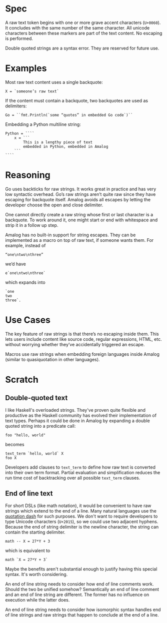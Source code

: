 # Spec

A raw text token begins with one or more grave accent characters (`U+0060`).  It concludes with the same number of the same character.  All unicode characters between these markers are part of the text content.  No escaping is performed.

Double quoted strings are a syntax error. They are reserved for future use.


# Examples

Most raw text content uses a single backquote:

    X = `someone’s raw text`
    
If the content must contain a backquote, two backquotes are used as delimiters:

    Go = ``fmt.Println(`some “quotes” in embedded Go code`)``
    
Embedding a Python multiline string:

    Python = ````
        x = ```
            This is a lengthy piece of text
            embedded in Python, embedded in Amalog
        ```
    ````

# Reasoning

Go uses backticks for raw strings.  It works great in practice and has very low syntactic overhead.  Go’s raw strings aren’t quite raw since they have escaping for backquote itself.  Amalog avoids all escapes by letting the developer choose the open and close delimiter.

One cannot directly create a raw string whose first or last character is a backquote.  To work around it, one might start or end with whitespace and strip it in a follow up step.

Amalog has no built-in support for string escapes. They can be implemented as a macro on top of raw text, if someone wants them.  For example, instead of

    “one\ntwo\nthree”
    
we’d have

    e`one\ntwo\nthree`
    
which expands into

    `one
    two
    three`.
    

# Use Cases

The key feature of raw strings is that there’s no escaping inside them.  This lets users include content like source code, regular expressions, HTML, etc. without worrying whether they’ve accidentally triggered an escape.

Macros use raw strings when embedding foreign languages inside Amalog (similar to quasiquotation in other languages).

# Scratch

## Double-quoted text

I like Haskell's overloaded strings.  They've proven quite flexible and productive as the Haskell community has evolved their implementation of text types.  Perhaps it could be done in Amalog by expanding a double quoted string into a predicate call:

```
foo "hello, world"
```

becomes

```
text_term `hello, world` X
foo X
```

Developers add clauses to `text_term` to define how raw text is converted into their own term format.  Partial evaluation and simplification reduces the run time cost of backtracking over all possible `text_term` clauses.


## End of line text

For short DSLs (like math notation), it would be convenient to have raw strings which extend to the end of a line.  Many natural languages use the [quotation dash](http://en.wikipedia.org/wiki/International_variation_in_quotation_marks#Quotation_dash) for such purposes.  We don't want to require developers to type Unicode characters (`U+2015`), so we could use two adjacent hyphens.  Because the end of string delimiter is the newline character, the string can contain the starting delimiter.

```
math -- X = 27*Y + 3
```

which is equivalent to

```
math `X = 27*Y + 3`
```

Maybe the benefits aren't substantial enough to justify having this special syntax.  It's worth considering.

An end of line string needs to consider how end of line comments work.  Should the two be unified somehow?  Semantically an end of line comment and an end of line string are different.  The former has no influence on execution while the latter does.


An end of line string needs to consider how isomorphic syntax handles end of line strings and raw strings that happen to conclude at the end of a line.
